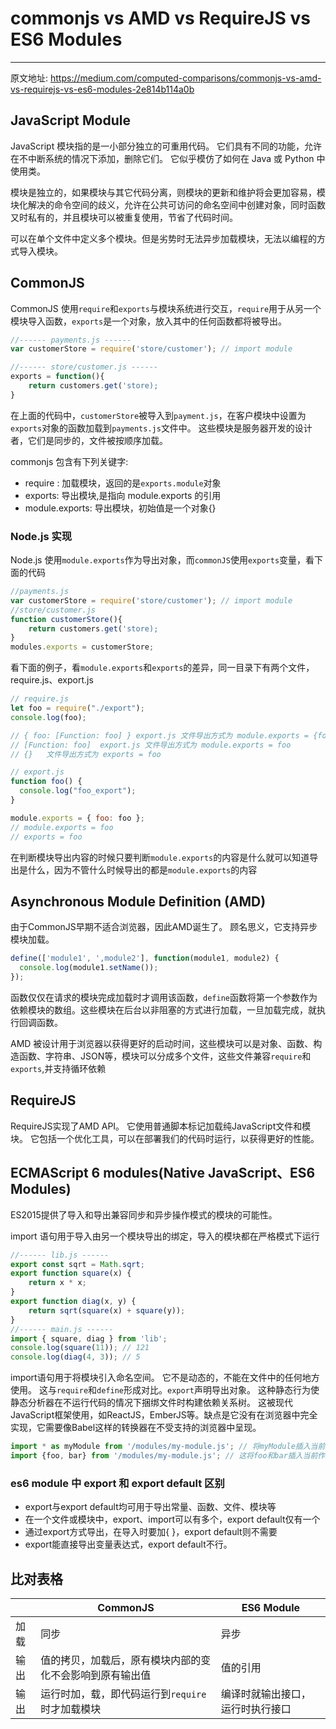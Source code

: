 # commonjs vs AMD vs RequireJS vs ES6 Modules

---

原文地址: https://medium.com/computed-comparisons/commonjs-vs-amd-vs-requirejs-vs-es6-modules-2e814b114a0b

## JavaScript Module

JavaScript 模块指的是一小部分独立的可重用代码。 它们具有不同的功能，允许在不中断系统的情况下添加，删除它们。 它似乎模仿了如何在 Java 或 Python 中使用类。

模块是独立的，如果模块与其它代码分离，则模块的更新和维护将会更加容易，模块化解决的命令空间的歧义，允许在公共可访问的命名空间中创建对象，同时函数又时私有的，并且模块可以被重复使用，节省了代码时间。

可以在单个文件中定义多个模块。但是劣势时无法异步加载模块，无法以编程的方式导入模块。

## CommonJS

CommonJS 使用`require`和`exports`与模块系统进行交互，`require`用于从另一个模块导入函数，`exports`是一个对象，放入其中的任何函数都将被导出。

```js
//------ payments.js ------
var customerStore = require('store/customer'); // import module

//------ store/customer.js ------
exports = function(){
    return customers.get('store);
}
```

在上面的代码中，`customerStore`被导入到`payment.js`，在客户模块中设置为`exports`对象的函数加载到`payments.js`文件中。
这些模块是服务器开发的设计者，它们是同步的，文件被按顺序加载。

commonjs 包含有下列关键字:

- require : 加载模块，返回的是`exports.module`对象
- exports: 导出模块,是指向 module.exports 的引用
- module.exports: 导出模块，初始值是一个对象{}

### Node.js 实现

Node.js 使用`module.exports`作为导出对象，而`commonJS`使用`exports`变量，看下面的代码

```js
//payments.js
var customerStore = require('store/customer'); // import module
//store/customer.js
function customerStore(){
    return customers.get('store);
}
modules.exports = customerStore;
```

看下面的例子，看`module.exports`和`exports`的差异，同一目录下有两个文件，require.js、export.js
```js
// require.js
let foo = require("./export");
console.log(foo);

// { foo: [Function: foo] } export.js 文件导出方式为 module.exports = {foo: foo}
// [Function: foo]  export.js 文件导出方式为 module.exports = foo
// {}   文件导出方式为 exports = foo

// export.js
function foo() {
  console.log("foo_export");
}

module.exports = { foo: foo };
// module.exports = foo
// exports = foo
```

在判断模块导出内容的时候只要判断`module.exports`的内容是什么就可以知道导出是什么，因为不管什么时候导出的都是`module.exports`的内容

## Asynchronous Module Definition (AMD)
由于CommonJS早期不适合浏览器，因此AMD诞生了。 顾名思义，它支持异步模块加载。
```js
define(['module1', ',module2'], function(module1, module2) {
  console.log(module1.setName());
});
```
函数仅仅在请求的模块完成加载时才调用该函数，`define`函数将第一个参数作为依赖模块的数组。这些模块在后台以非阻塞的方式进行加载，一旦加载完成，就执行回调函数。

AMD 被设计用于浏览器以获得更好的启动时间，这些模块可以是对象、函数、构造函数、字符串、JSON等，模块可以分成多个文件，这些文件兼容`require`和`exports`,并支持循环依赖

## RequireJS
RequireJS实现了AMD API。 它使用普通脚本标记加载纯JavaScript文件和模块。 它包括一个优化工具，可以在部署我们的代码时运行，以获得更好的性能。

## ECMAScript 6 modules(Native JavaScript、ES6 Modules)
ES2015提供了导入和导出兼容同步和异步操作模式的模块的可能性。

import 语句用于导入由另一个模块导出的绑定，导入的模块都在严格模式下运行

```js
//------ lib.js ------
export const sqrt = Math.sqrt;
export function square(x) {
    return x * x;
}
export function diag(x, y) {
    return sqrt(square(x) + square(y));
}
//------ main.js ------
import { square, diag } from 'lib';
console.log(square(11)); // 121
console.log(diag(4, 3)); // 5
```
import语句用于将模块引入命名空间。 它不是动态的，不能在文件中的任何地方使用。 这与`require`和`define`形成对比。`export`声明导出对象。 这种静态行为使静态分析器在不运行代码的情况下捆绑文件时构建依赖关系树。 这被现代JavaScript框架使用，如ReactJS，EmberJS等。缺点是它没有在浏览器中完全实现，它需要像Babel这样的转换器在不受支持的浏览器中呈现。

```js
import * as myModule from '/modules/my-module.js'; // 将myModule插入当前作用域，其中包含来自位于/modules/my-module.js文件中导出的所有模块。
import {foo, bar} from '/modules/my-module.js'; // 这将foo和bar插入当前作用域
```

### es6 module 中 export 和 export default 区别

 - export与export default均可用于导出常量、函数、文件、模块等
 - 在一个文件或模块中，export、import可以有多个，export default仅有一个
 - 通过export方式导出，在导入时要加{ }，export default则不需要
 - export能直接导出变量表达式，export default不行。

## 比对表格

|      | CommonJS                                                 | ES6 Module       |
| ---- | -------------------------------------------------------- | ---------------- |
| 加载 | 同步                                                     | 异步             |
| 输出 | 值的拷贝，加载后，原有模块内部的变化不会影响到原有输出值 | 值的引用         |
| 输出 | 运行时加，载，即代码运行到`require`时才加载模块          | 编译时就输出接口，运行时执行接口 |
